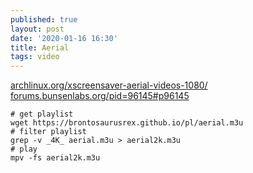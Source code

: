 ```yaml
---
published: true
layout: post
date: '2020-01-16 16:30'
title: Aerial
tags: video 
---
```

[archlinux.org/xscreensaver-aerial-videos-1080/](https://aur.archlinux.org/packages/xscreensaver-aerial-videos-1080/)  
[forums.bunsenlabs.org/pid=96145#p96145](https://forums.bunsenlabs.org/viewtopic.php?pid=96145#p96145)

    # get playlist
    wget https://brontosaurusrex.github.io/pl/aerial.m3u
    # filter playlist
    grep -v _4K_ aerial.m3u > aerial2k.m3u
    # play
    mpv -fs aerial2k.m3u
